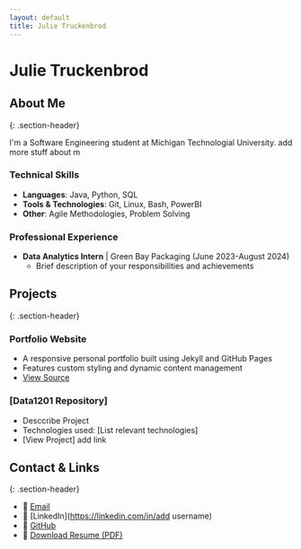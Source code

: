 ```yaml
---
layout: default
title: Julie Truckenbrod
---
```


# Julie Truckenbrod

## About Me
{: .section-header}

I'm a Software Engineering student at Michigan Technologial University. add more stuff about m 

### Technical Skills
- **Languages**: Java, Python, SQL
- **Tools & Technologies**: Git, Linux, Bash, PowerBI
- **Other**: Agile Methodologies, Problem Solving

### Professional Experience
- **Data Analytics Intern** | Green Bay Packaging (June 2023-August 2024)
  - Brief description of your responsibilities and achievements

## Projects
{: .section-header}

### Portfolio Website
- A responsive personal portfolio built using Jekyll and GitHub Pages
- Features custom styling and dynamic content management
- [View Source](https://github.com/yourusername/yourusername.github.io)

### [Data1201 Repository]
- Desccribe Project
- Technologies used: [List relevant technologies]
- [View Project] add link

## Contact & Links
{: .section-header}

- 📧 [Email](julie.truckenbrod@gmail.com)
- 💼 [LinkedIn](https://linkedin.com/in/add username)
- 🔗 [GitHub](https://github.com/julietrucke)
- 📄 [Download Resume (PDF)](/assets/resume.pdf)
